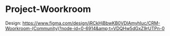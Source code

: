 # Project-Woorkroom
Design: https://www.figma.com/design/jRCkHjBbwKB0VDlAmyhIuc/CRM-Woorkroom-(Community)?node-id=0-6914&amp;t=VDQHw5dGxZ9rUTPn-0

